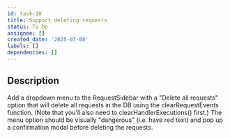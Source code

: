```yaml
---
id: task-18
title: Support deleting requests
status: To Do
assignee: []
created_date: '2025-07-08'
labels: []
dependencies: []
---
```


## Description

Add a dropdown menu to the RequestSidebar with a "Delete all requests" option that will delete all requests in the DB using the clearRequestEvents function. (Note that you'll also need to clearHandlerExecutions() first.) The menu option should be visually "dangerous" (i.e. have red text) and pop up a confirmation modal before deleting the requests.